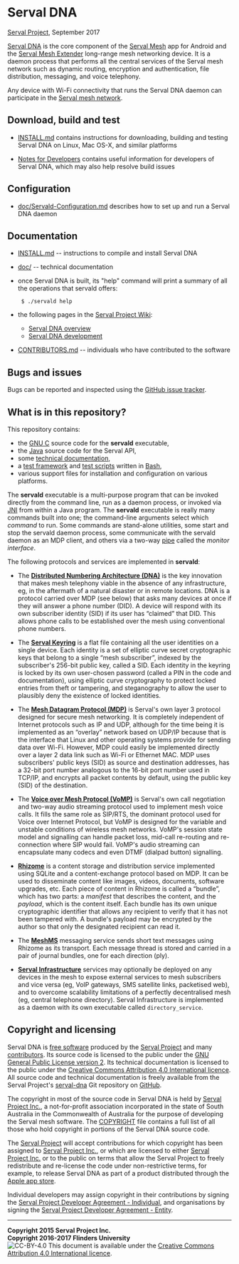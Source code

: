 Serval DNA
==========
[Serval Project][], September 2017

[Serval DNA][] is the core component of the [Serval Mesh][] app for Android and
the [Serval Mesh Extender][] long-range mesh networking device.  It is a daemon
process that performs all the central services of the Serval mesh network
such as dynamic routing, encryption and authentication, file distribution,
messaging, and voice telephony.

Any device with Wi-Fi connectivity that runs the Serval DNA daemon can
participate in the [Serval mesh network][].

Download, build and test
------------------------

 * [INSTALL.md](./INSTALL.md) contains instructions for downloading, building
   and testing Serval DNA on Linux, Mac OS-X, and similar platforms

 * [Notes for Developers](./doc/Development.md) contains useful information for
   developers of Serval DNA, which may also help resolve build issues

Configuration
-------------

 * [doc/Servald-Configuration.md](./doc/Servald-Configuration.md) describes how
   to set up and run a Serval DNA daemon

Documentation
-------------

 * [INSTALL.md](./INSTALL.md) -- instructions to compile and install Serval DNA

 * [doc/](./doc/) -- technical documentation

 * once Serval DNA is built, its "help" command will print a summary of all the
   operations that servald offers:

        $ ./servald help

 * the following pages in the [Serval Project Wiki][]:
   * [Serval DNA overview][Serval DNA]
   * [Serval DNA development][]

 * [CONTRIBUTORS.md](./CONTRIBUTORS.md) -- individuals who have contributed to
   the software

Bugs and issues
---------------

Bugs can be reported and inspected using the [GitHub issue tracker][Serval DNA issues].

What is in this repository?
---------------------------

This repository contains:

* the [GNU C][] source code for the **servald** executable,
* the [Java][] source code for the Serval API,
* some [technical documentation](./doc/),
* a [test framework](./testframework.sh) and [test scripts](./tests/) written
  in [Bash][],
* various support files for installation and configuration on various
  platforms.

The **servald** executable is a multi-purpose program that can be invoked
directly from the command line, run as a daemon process, or invoked via [JNI][]
from within a Java program.  The **servald** executable is really many commands
built into one; the command-line arguments select which *command* to run.  Some
commands are stand-alone utilities, some start and stop the servald daemon
process, some communicate with the servald daemon as an MDP client, and others
via a two-way [pipe][] called the *monitor interface*.

The following protocols and services are implemented in **servald**:

 * The **[Distributed Numbering Architecture (DNA)][DNA]** is the key
   innovation that makes mesh telephony viable in the absence of any
   infrastructure, eg, in the aftermath of a natural disaster or in remote
   locations.  DNA is a protocol carried over MDP (see below) that asks many
   devices at once if they will answer a phone number (DID).  A device will
   respond with its own subscriber identity (SID) if its user has “claimed”
   that DID.   This allows phone calls to be established over the mesh using
   conventional phone numbers.

 * The **[Serval Keyring][]** is a flat file containing all the user identities
   on a single device.  Each identity is a set of elliptic curve secret
   cryptographic keys that belong to a single “mesh subscriber”, indexed by the
   subscriber's 256-bit public key, called a SID.  Each identity in the keyring
   is locked by its own user-chosen password (called a PIN in the code and
   documentation), using elliptic curve cryptography to protect locked entries
   from theft or tampering, and steganography to allow the user to plausibly
   deny the existence of locked identities.

 * The **[Mesh Datagram Protocol (MDP)][MDP]** is Serval's own layer 3 protocol
   designed for secure mesh networking.  It is completely independent of
   Internet protocols such as IP and UDP, although for the time being it is
   implemented as an “overlay” network based on UDP/IP because that is the
   interface that Linux and other operating systems provide for sending data
   over Wi-Fi.  However, MDP could easily be implemented directly over a layer
   2 data link such as Wi-Fi or Ethernet MAC.  MDP uses subscribers' public
   keys (SID) as source and destination addresses, has a 32-bit port number
   analogous to the 16-bit port number used in TCP/IP, and encrypts all packet
   contents by default, using the public key (SID) of the destination.

 * The **[Voice over Mesh Protocol (VoMP)][VoMP]** is Serval's own call
   negotiation and two-way audio streaming protocol used to implement mesh
   voice calls.  It fills the same role as SIP/RTS, the dominant protocol used
   for Voice over Internet Protocol, but VoMP is designed for the variable and
   unstable conditions of wireless mesh networks.  VoMP's session state model
   and signalling can handle packet loss, mid-call re-routing and re-connection
   where SIP would fail.  VoMP's audio streaming can encapsulate many codecs
   and even DTMF (dialpad button) signalling.

 * **[Rhizome][]** is a content storage and distribution service implemented
   using SQLite and a content-exchange protocol based on MDP.  It can be used
   to disseminate content like images, videos, documents, software upgrades,
   etc.  Each piece of content in Rhizome is called a “bundle”, which has two
   parts: a *manifest* that describes the content, and the *payload*, which is
   the content itself.  Each bundle has its own unique cryptographic identifier
   that allows any recipient to verify that it has not been tampered with.  A
   bundle's payload may be encrypted by the author so that only the designated
   recipient can read it.

 * The **[MeshMS][]** messaging service sends short text messages using Rhizome
   as its transport.  Each message thread is stored and carried in a pair of
   journal bundles, one for each direction (ply).

 * **[Serval Infrastructure][]** services may optionally be deployed on any devices
   in the mesh to expose external services to mesh subscribers and vice versa
   (eg, VoIP gateways, SMS satellite links, packetised web), and to overcome
   scalability limitations of a perfectly decentralised mesh (eg, central
   telephone directory).  Serval Infrastructure is implemented as a daemon with
   its own executable called `directory_service`.

Copyright and licensing
-----------------------

Serval DNA is [free software][] produced by the [Serval Project][] and many
[contributors][].  Its source code is licensed to the public under the [GNU
General Public License version 2][GPL2].  Its technical documentation is
licensed to the public under the [Creative Commons Attribution 4.0
International licence][CC BY 4.0].  All source code and technical documentation
is freely available from the Serval Project's [serval-dna][] Git repository on
[GitHub][].

The copyright in most of the source code in Serval DNA is held by [Serval
Project Inc.][SPI], a not-for-profit association incorporated in the state of
South Australia in the Commonwealth of Australia for the purpose of developing
the Serval mesh software.  The [COPYRIGHT][] file contains a full list of all
those who hold copyright in portions of the Serval DNA source code.

The [Serval Project][] will accept contributions for which copyright has been
assigned to [Serval Project Inc.][SPI], or which are licensed to either [Serval
Project Inc.][SPI] or to the public on terms that allow the Serval Project to
freely redistribute and re-license the code under non-restrictive terms, for
example, to release Serval DNA as part of a product distributed through the
[Apple app store][].

Individual developers may assign copyright in their contributions by signing
the [Serval Project Developer Agreement - Individual][individ], and
organisations by signing the [Serval Project Developer Agreement -
Entity][entity].

-----
**Copyright 2015 Serval Project Inc.**  
**Copyright 2016-2017 Flinders University**  
![CC-BY-4.0](./cc-by-4.0.png)
This document is available under the [Creative Commons Attribution 4.0 International licence][CC BY 4.0].


[Serval Project]: http://www.servalproject.org/
[Serval Project Wiki]: http://developer.servalproject.org/
[Serval DNA]: http://developer.servalproject.org/dokuwiki/doku.php?id=content:servaldna:
[Serval DNA development]: http://developer.servalproject.org/dokuwiki/doku.php?id=content:servaldna:development
[Serval Mesh]: http://developer.servalproject.org/dokuwiki/doku.php?id=content:servalmesh:
[Serval Mesh Extender]: http://developer.servalproject.org/dokuwiki/doku.php?id=content:meshextender:
[Serval mesh network]: http://developer.servalproject.org/dokuwiki/doku.php?id=content:tech:mesh_network
[SPI]: http://developer.servalproject.org/dokuwiki/doku.php?id=content:spi
[serval-dna]: https://github.com/servalproject/serval-dna
[batphone]: https://github.com/servalproject/batphone
[Serval DNA issues]: https://github.com/servalproject/serval-dna/issues
[issue #28]: https://github.com/servalproject/serval-dna/issues/28
[GNU C]: http://gcc.gnu.org/
[Java]: https://en.wikipedia.org/wiki/Java_(programming_language)
[daemon]: http://en.wikipedia.org/wiki/Daemon_(computing)
[free software]: http://www.gnu.org/philosophy/free-sw.html
[contributors]: /servalproject/serval-dna/blob/development/CONTRIBUTORS.md
[GitHub]: https://github.com/servalproject
[COPYRIGHT]: ./COPYRIGHT.txt
[GPL2]: ./GPL-2.0.txt
[Apple app store]: http://www.fsf.org/blogs/licensing/more-about-the-app-store-gpl-enforcement
[individ]: http://developer.servalproject.org/files/serval_project_inc-individual.pdf
[entity]: http://developer.servalproject.org/files/serval_project_inc-entity.pdf
[DNA]: http://developer.servalproject.org/dokuwiki/doku.php?id=content:tech:dna
[Serval Keyring]: http://developer.servalproject.org/dokuwiki/doku.php?id=content:tech:keyring
[MDP]: http://developer.servalproject.org/dokuwiki/doku.php?id=content:tech:mdp
[VoMP]: http://developer.servalproject.org/dokuwiki/doku.php?id=content:tech:vomp
[Rhizome]: http://developer.servalproject.org/dokuwiki/doku.php?id=content:tech:rhizome
[MeshMS]: http://developer.servalproject.org/dokuwiki/doku.php?id=content:tech:meshms
[Serval Infrastructure]: http://developer.servalproject.org/dokuwiki/doku.php?id=content:tech:serval_infrastructure
[JNI]: http://en.wikipedia.org/wiki/Java_Native_Interface
[Bash]: http://en.wikipedia.org/wiki/Bash_(Unix_shell)
[pipe]: http://www.kernel.org/doc/man-pages/online/pages/man2/pipe.2.html
[CC BY 4.0]: ./LICENSE-DOCUMENTATION.md
